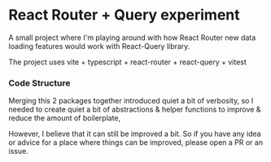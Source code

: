 # React Router + Query experiment

A small project where I'm playing around with how React Router new data loading features would work with React-Query library.

The project uses vite + typescript + react-router + react-query + vitest

### Code Structure

Merging this 2 packages together introduced quiet a bit of verbosity, so I needed to create quiet a bit of abstractions & helper functions to improve & reduce the amount of boilerplate,

However, I believe that it can still be improved a bit.
So if you have any idea or advice for a place where things can be improved, please open a PR or an issue.
